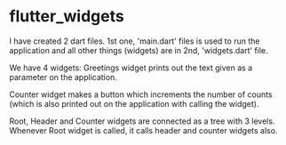 # flutter_widgets
I have created 2 dart files. 1st one, 'main.dart' files is used to run the application and all other things (widgets) are in 2nd, 'widgets.dart' file.

We have 4 widgets:
  Greetings widget prints out the text given as a parameter on the application.

  Counter widget makes a button which increments the number of counts (which is also printed out on the application with calling the widget).

  Root, Header and Counter widgets are connected as a tree with 3 levels. Whenever Root widget is called, it calls header and counter widgets also.

